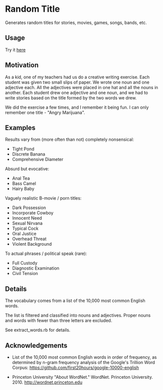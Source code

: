 # Random Title

Generates random titles for stories, movies, games, songs, bands, etc.

## Usage

Try it [here](https://htmlpreview.github.io/?https://github.com/bsutherland/random_title/master/random_title.html)

## Motivation

As a kid, one of my teachers had us do a creative writing exercise. Each student was given two small slips of paper. We wrote one noun and one adjective each. All the adjectives were placed in one hat and all the nouns in another. Each student drew one adjective and one noun, and we had to write stories based on the title formed by the two words we drew.

We did the exercise a few times, and I remember it being fun. I can only remember one title - "Angry Marijuana".

## Examples

Results vary from (more often than not) completely nonsensical:

* Tight Pond
* Discrete Banana
* Comprehensive Diameter

Absurd but evocative:

* Anal Tea
* Bass Camel
* Hairy Baby

Vaguely realistic B-movie / porn titles:

* Dark Possession
* Incorporate Cowboy
* Innocent Need
* Sexual Nirvana
* Typical Cock
* Oral Justice
* Overhead Threat
* Violent Background

To actual phrases / political speak (rare):

* Full Custody
* Diagnostic Examination
* Civil Tension

## Details

The vocabulary comes from a list of the 10,000 most common English words.

The list is filtered and classified into nouns and adjectives. Proper nouns and words with fewer than three letters are excluded.

See extract_words.rb for details.

## Acknowledgements

* List of the 10,000 most common English words in order of frequency, as determined by n-gram frequency analysis of the Google's Trillion Word Corpus: <https://github.com/first20hours/google-10000-english>

* Princeton University "About WordNet." WordNet. Princeton University. 2010. <http://wordnet.princeton.edu>